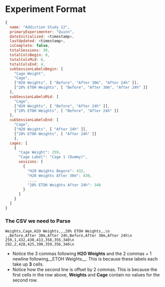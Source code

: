 # Experiment Format

```javascript
{
  name: "Addiction Study 12",
  primaryExperimenter: "Quinn",
  dateInitialized: <timestamp>,
  lastUpdated: <timestamp>,
  isComplete: false,
  totalSessions: 30,
  totalColsBegin: 8,
  totalColsMid: 6,
  totalColsEnd: 4,
  subSessionLabelsBegin: [
    "Cage Weight",
    "Cage",
    ["H20 Weights", [ "Before", "After 30m", "After 24h" ]],
    ["20% ETOH Weights", [ "Before", "After 30m", "After 24h" ]]
  ],
  subSessionLabelsMid: [
    "Cage",
    ["H20 Weights", [ "Before", "After 24h" ]],
    ["20% ETOH Weights", [ "Before", "After 24h" ]]
  ],
  subSessionLabelsEnd: [
    "Cage",
    ["H20 Weights", [ "After 24h" ]],
    ["20% ETOH Weights", [ "After 24h" ]]
    ],
  cages: [
    {
      "Cage Weight": 259,
      "Cage Label": "Cage 1 (Dummy)",
      sessions: [
        {
          "H20 Weights Begore": 432,
          "H20 Weights After 30m": 430,
          ...,
          "20% ETOH Weights After 24h": 340
        }
      ]
    }
  ]
}
```

### The CSV we need to Parse

```csv
Weights,Cage,H2O Weights,,,20% ETOH Weights,,\n
,,Before,After 30m,After 24h,Before,After 30m,After 24h\n
259,1,432,430,413,358,355,340\n
292,2,428,425,390,359,356,346\n
```

* Notice the 3 commas following __H2O Weights__ and the 2 commas + 1 newline following__ETOH Weights__. This is because these labels each take up __3__ cells.
* Notice how the second line is offset by 2 commas. This is because the first cells in the row above, __Weights__ and __Cage__ contain no values for the second row.
